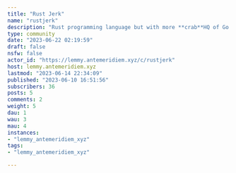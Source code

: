 ```yaml
---
title: "Rust Jerk" 
name: "rustjerk"
description: "Rust programming language but with more **crab**HQ of Go and C++ haters"
type: community
date: "2023-06-22 02:19:59"
draft: false
nsfw: false
actor_id: "https://lemmy.antemeridiem.xyz/c/rustjerk"
host: lemmy.antemeridiem.xyz
lastmod: "2023-06-14 22:34:09"
published: "2023-06-10 16:51:56"
subscribers: 36
posts: 5
comments: 2
weight: 5
dau: 1
wau: 3
mau: 4
instances:
- "lemmy_antemeridiem_xyz"
tags: 
- "lemmy_antemeridiem_xyz"

---
```

